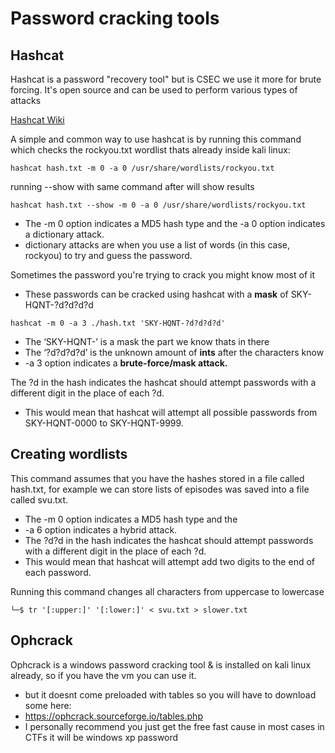 # Password cracking tools

## Hashcat
Hashcat is a password "recovery tool" but is CSEC we use it more for brute forcing. It's open source and can be used to perform various types of attacks 

<Badge type="info" text="For more info on hashcat click here the wiki!" /> 
<a href="https://hashcat.net/wiki/#specific_attacks">Hashcat Wiki</a> 

A simple and common way to use hashcat is by running this command which checks the rockyou.txt wordlist thats already inside kali linux:

<Badge type="info" text="Btw you might have to use gzip to decompress rockyou.txt (gzip -d rockyou.txt.gz)!" />

```
hashcat hash.txt -m 0 -a 0 /usr/share/wordlists/rockyou.txt 
```
running --show with same command after will show results
```
hashcat hash.txt --show -m 0 -a 0 /usr/share/wordlists/rockyou.txt 
```

* The -m 0 option indicates a MD5 hash type and the -a 0 option indicates a dictionary attack. 
* dictionary attacks are when you use a list of words (in this case, rockyou) to try and guess the password. 

Sometimes the password you're trying to crack you might know most of it

* These passwords can be cracked using hashcat with a **mask** of SKY-HQNT-?d?d?d?d
```
hashcat -m 0 -a 3 ./hash.txt 'SKY-HQNT-?d?d?d?d' 
```

* The ‘SKY-HQNT-’ is a mask the part we know thats in there
* The ‘?d?d?d?d’ is the unknown amount of **ints** after the characters know
* -a 3 option indicates a **brute-force/mask attack.**

The ?d in the hash indicates the hashcat should attempt passwords with a different digit in the place of each ?d.
* This would mean that hashcat will attempt all possible passwords from SKY-HQNT-0000 to SKY-HQNT-9999. 

## Creating wordlists

This command assumes that you have the hashes stored in a file called hash.txt, for example we can store lists of episodes was saved into a file called svu.txt. 
* The -m 0 option indicates a MD5 hash type and the 
* -a 6 option indicates a hybrid attack. 
* The ?d?d in the hash indicates the hashcat should attempt passwords with a different digit in the place of each ?d. 
* This would mean that hashcat will attempt add two digits to the end of each password.
  
Running this command changes all characters from uppercase to lowercase
```
└─$ tr '[:upper:]' '[:lower:]' < svu.txt > slower.txt
```

## Ophcrack

Ophcrack is a windows password cracking tool & is installed on kali linux already, so if you have the vm you can use it.

* but it doesnt come preloaded with tables so you will have to download some here:
* https://ophcrack.sourceforge.io/tables.php 
* I personally recommend you just get the free fast cause in most cases in CTFs it will be windows xp password


